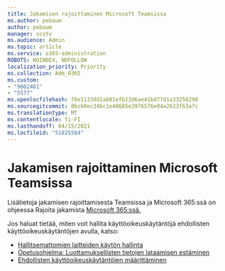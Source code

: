 ```yaml
---
title: Jakamisen rajoittaminen Microsoft Teamsissa
ms.author: pebaum
author: pebaum
manager: scotv
ms.audience: Admin
ms.topic: article
ms.service: o365-administration
ROBOTS: NOINDEX, NOFOLLOW
localization_priority: Priority
ms.collection: Adm_O365
ms.custom:
- "9002461"
- "5577"
ms.openlocfilehash: f6e1133dd1ab01efb23d6ae41bd77d1a33256298
ms.sourcegitcommit: 8bc60ec34bc1e40685e3976576e04a2623f63a7c
ms.translationtype: MT
ms.contentlocale: fi-FI
ms.lasthandoff: 04/15/2021
ms.locfileid: "51825584"
---
```

# <a name="limit-sharing-in-microsoft-teams"></a>Jakamisen rajoittaminen Microsoft Teamsissa

Lisätietoja jakamisen rajoittamisesta Teamsissa ja Microsoft 365:ssä on ohjeessa Rajoita jakamista [Microsoft 365:ssä.](https://docs.microsoft.com/microsoft-365/solutions/microsoft-365-limit-sharing?view=o365-worldwide)

Jos haluat tietää, miten voit hallita käyttöoikeuskäytäntöjä ehdollisten käyttöoikeuskäytäntöjen avulla, katso:

- [Hallitsemattomien laitteiden käytön hallinta](https://docs.microsoft.com/sharepoint/control-access-from-unmanaged-devices)
- [Opetusohjelma: Luottamuksellisten tietojen lataamisen estäminen](https://docs.microsoft.com/cloud-app-security/use-case-proxy-block-session-aad)
- [Ehdollisten käyttöoikeuskäytäntöjen määrittäminen](https://docs.microsoft.com/microsoft-365/business/set-up-conditional-access-policies?view=o365-worldwide)
